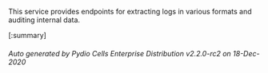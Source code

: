 






This service provides endpoints for extracting logs in various formats and auditing internal data.

[:summary]

###### Auto generated by Pydio Cells Enterprise Distribution v2.2.0-rc2 on 18-Dec-2020
